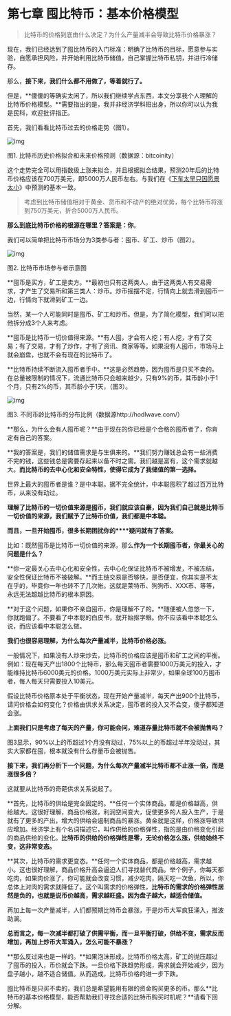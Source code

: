 # 第七章 囤比特币：基本价格模型

> 比特币的价格到底由什么决定？为什么产量减半会导致比特币价格暴涨？

现在，我们已经达到了囤比特币的入门标准：明确了比特币的目标，愿意参与实验，自愿承担风险，并开始利用比特币储值，自己掌握比特币私钥，并进行冷储存。

那么，**接下来，我们什么都不用做了，等着就行了。**

但是，**傻傻的等确实太闲了，所以我们继续学点东西，本文分享我个人理解的比特币价格模型。**需要指出的是，我并非经济学科班出身，所以你可以认为我是民科，欢迎批评指正。

首先，我们看看比特币过去的价格走势（图1）。

![img](http://btc.mom/wp-content/uploads/2018/11/CD6208F8-0729-4C36-9EDB-87849F0269CA.jpeg)

图1. 比特币历史价格拟合和未来价格预测（数据源：bitcoinity）

这个走势完全可以用指数级上涨来拟合，并且根据拟合结果，预测20年后的比特币价格应该在700万美元，即5000万人民币左右。与我们在《[下车太早只因愿景太小](http://btc.mom/?p=108)》中预测的基本一致。

> 考虑到比特币储值相对于黄金、货币和不动产的绝对优势，每个比特币将涨到750万美元，折合5000万人民币。

**那么到底比特币价格的根源在哪里？答案是：你**。

我们可以简单把比特币市场分为3类参与者：囤币、矿工、炒币（图2）。

![img](http://btc.mom/wp-content/uploads/2018/11/A7CD8A5A-EE8A-4E73-A067-83AD010EA3C0.jpeg)

图2. 比特币市场参与者示意图

**囤币是买方，矿工是卖方。**最初也只有这两类人，由于这两类人有交易需求，才产生了交易所和第三类人：炒币。炒币摇摆不定，行情向上就去滑到囤币一边，行情向下就滑到矿工一边。

当然，某一个人可能同时是囤币、矿工和炒币。但是，为了简化模型，我们可以把他拆分成3个人来考虑。

**囤币是比特币一切价值得来源。**有人囤，才会有人挖；有人挖，才有了交易；有了交易，才有了炒作，才有了资讯、商家等等。如果没有人囤币，市场马上就会崩盘，也就不会有现在的比特币了。

**比特币持续不断流入囤币者手中。**这是必然趋势，因为囤币是只买不卖的。在总量被限制的情况下，流通比特币只会越来越少，只有9%的币，其币龄小于1个月，只有2%的币，其币龄小于1天，（图3）。

![img](http://btc.mom/wp-content/uploads/2018/11/4E57CBA7-023E-4FE7-BAF9-0B0FCD663F52.jpeg)

图3. 不同币龄比特币的分布比例（数据源http://hodlwave.com/）

**那么，为什么会有人囤币呢？**由于现在的你已经是个合格的囤币者了，你肯定有自己的答案。

**我的答案是，我们的储值需求是与生俱来的。**我们努力赚钱总会有一些消费不完的钱，这些钱总是需要存起来以备不时之需。我们越是富有，这个需求就越大。**而比特币的去中心化和安全特性，使得它成为了我储值的第一选择。**

世界上最大的囤币者是谁？是中本聪。据不完全统计，中本聪囤积了超过百万比特币，从来没有动过。

**理解了比特币的一切价值来源是囤币，我们就应该自豪，因为我们自己就是比特币一切价值的来源，我们赋予了比特币价值，我们都是中本聪。**

**而且，一旦开始囤币，很多长期困扰你的****疑问就有了答案。**

比如：既然囤币是比特币一切价值的来源，那么**作为一个长期囤币者，你最关心的问题是什么？**

**你一定最关心去中心化和安全性，去中心化保证比特币不被增发，不被冻结，安全性保证比特币不被破解。**而主链交易是否够快，是否便宜，你其实是不太在乎的，毕竟你一年也转不了几次帐。这就是莱特币、狗狗币、XXX币、等等，永远无法超越比特币的根本原因。

**对于这个问题，如果你不亲自囤币，你是理解不了的。**随便被人忽悠一下，你就跑偏了。不要看了中本聪的白皮书，就开始抠字眼。你不应该看中本聪怎么说，而应该看中本聪怎么做。

**我们也很容易理解，为什么每次产量减半，比特币价格必涨。**

一般情况下，如果没有人炒来炒去，比特币的价格应该是囤币和矿工之间的平衡。例如：现在每天产出1800个比特币，那么每天囤币者需要1000万美元的投入，才能维持比特币6000美元的价格。1000万美元实际上非常少，如果全球100万囤币者，每人每天只需要投入10美元。

假设比特币价格原本处于平衡状态，现在开始产量减半，每天产出900个比特币，请问价格会如何变化？价格由供求关系决定，囤币者的投入又不会变，傻子都知道会涨。

**上面我们只是考虑了每天的产量，你可能会问，难道存量比特币就不会被抛售吗？**

图3显示，90%以上的币超过1个月没有动过，75%以上的币超过半年没动过，其实大家都在囤，根本就没有什么存量币会被抛售。

**接下来，我们再分析下一个问题，为什么每次产量减半比特币都不止涨一倍，而是涨很多倍？**

这就要从比特币的奇葩供求关系说起了。

**首先，比特币的供给是完全固定的。**任何一个实体商品，都是价格越高，供给越大。这很好理解，商品价格涨，利润空间变大，促使更多的人投入生产，于是就有了更多的产出，增大的供给会遏制商品的暴涨。黄金就是这样，价格涨导致供应增加。经济学上有个名词描述它，叫作供给的价格弹性，指的是由价格变化引起的商品供给的变化。**比特币的供给的价格弹性是零，无论价格怎么涨，供给始终不变，这非常变态。**

**其次，比特币的需求更变态。**任何一个实体商品，都是价格越高，需求越小。这也很好理解，商品价格升高会逼迫人们寻找替代商品。举个例子，你每天都吃肉，如果肉价涨了，你可能就会改变习惯，减少吃肉，隔天吃一次鱼，所以，你总体上对肉的需求就降低了。这个叫需求的价格弹性，**比特币的需求的价格弹性居然是负的，也就是说币价越高，需求越旺盛。因为盘子越大，越适合储值。**

再加上每一次产量减半，人们都预期比特币会暴涨，于是炒币大军疯狂涌入，推波助澜。

**总而言之，每一次减半都打破了供需平衡，而一旦平衡打破，供给不变，需求反而增加，再加上炒币大军涌入，怎么可能不暴涨？**

**那么反过来也是一样的。**如果泡沫形成，比特币价格太高，矿工的抛压超过了囤币的投入，币价就会下跌。一旦价格下跌趋势形成，需求就会开始减少，因为盘子越小，越不适合储值。从而造成，比特币价格的进一步下跌。

囤比特币是只买不卖的，我们总是希望能用有限的资金购买更多的币。那么**比特币的基本价格模型，能否帮助我们寻找合适的比特币购买时机呢？**请看下回分解。

